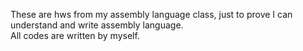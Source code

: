 These are hws from my assembly language class, just to prove I can understand and write assembly language.  
All codes are written by myself.
